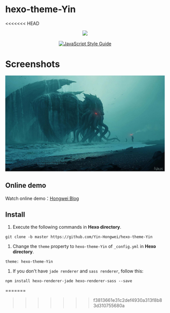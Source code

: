 # hexo-theme-Yin
<<<<<<< HEAD

<p align="center">
  <img src="https://raw.githubusercontent.com/Yin-Hongwei/hexo-theme-Yin/master/source/favicon.ico">
</p>

<p align="center">
  <a href="https://travis-ci.org/"><img alt="JavaScript Style Guide" src="https://travis-ci.org/Yin-Hongwei/hexo-theme-Yin.svg?branch=master"></a>
</p>



# Screenshots

![](https://github.com/Yin-Hongwei/hexo-theme-Yin/blob/master/source/img/005.jpg)



## Online demo

Watch online demo：[Hongwei Blog](https://yin-hongwei.github.io/)



## Install

1. Execute the following commands in **Hexo directory**.

```
git clone -b master https://github.com/Yin-Hongwei/hexo-theme-Yin
```

1. Change the `theme` property to `hexo-theme-Yin` of `_config.yml` in **Hexo directory**.

```
theme: hexo-theme-Yin
```

1. If you don't have `jade renderer` and `sass renderer`, follow this:

```
npm install hexo-renderer-jade hexo-renderer-sass --save
```
=======
>>>>>>> f3813661e31c2def4930a313f8b83d310755680a
